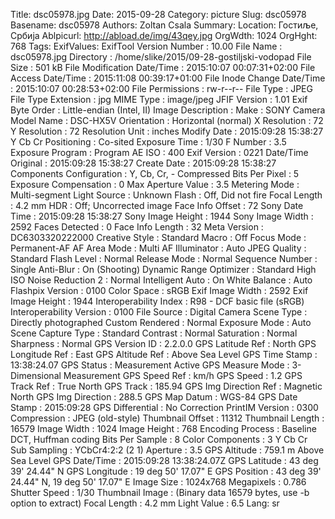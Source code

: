Title: dsc05978.jpg
Date: 2015-09-28
Category: picture
Slug: dsc05978
Basename: dsc05978
Authors: Zoltan Csala
Summary:
Location: Гостиље, Србија
Ablpicurl: http://abload.de/img/43qey.jpg
OrgWdth: 1024
OrgHght: 768
Tags:
ExifValues: ExifTool Version Number : 10.00
            File Name : dsc05978.jpg
            Directory : /home/slike/2015/09-28-gostiljski-vodopad
            File Size : 501 kB
            File Modification Date/Time : 2015:10:07 00:07:31+02:00
            File Access Date/Time : 2015:11:08 00:39:17+01:00
            File Inode Change Date/Time : 2015:10:07 00:28:53+02:00
            File Permissions : rw-r--r--
            File Type : JPEG
            File Type Extension : jpg
            MIME Type : image/jpeg
            JFIF Version : 1.01
            Exif Byte Order : Little-endian (Intel, II)
            Image Description :
            Make : SONY
            Camera Model Name : DSC-HX5V
            Orientation : Horizontal (normal)
            X Resolution : 72
            Y Resolution : 72
            Resolution Unit : inches
            Modify Date : 2015:09:28 15:38:27
            Y Cb Cr Positioning : Co-sited
            Exposure Time : 1/30
            F Number : 3.5
            Exposure Program : Program AE
            ISO : 400
            Exif Version : 0221
            Date/Time Original : 2015:09:28 15:38:27
            Create Date : 2015:09:28 15:38:27
            Components Configuration : Y, Cb, Cr, -
            Compressed Bits Per Pixel : 5
            Exposure Compensation : 0
            Max Aperture Value : 3.5
            Metering Mode : Multi-segment
            Light Source : Unknown
            Flash : Off, Did not fire
            Focal Length : 4.2 mm
            HDR : Off; Uncorrected image
            Face Info Offset : 72
            Sony Date Time : 2015:09:28 15:38:27
            Sony Image Height : 1944
            Sony Image Width : 2592
            Faces Detected : 0
            Face Info Length : 32
            Meta Version : DC6303320222000
            Creative Style : Standard
            Macro : Off
            Focus Mode : Permanent-AF
            AF Area Mode : Multi
            AF Illuminator : Auto
            JPEG Quality : Standard
            Flash Level : Normal
            Release Mode : Normal
            Sequence Number : Single
            Anti-Blur : On (Shooting)
            Dynamic Range Optimizer : Standard
            High ISO Noise Reduction 2 : Normal
            Intelligent Auto : On
            White Balance : Auto
            Flashpix Version : 0100
            Color Space : sRGB
            Exif Image Width : 2592
            Exif Image Height : 1944
            Interoperability Index : R98 - DCF basic file (sRGB)
            Interoperability Version : 0100
            File Source : Digital Camera
            Scene Type : Directly photographed
            Custom Rendered : Normal
            Exposure Mode : Auto
            Scene Capture Type : Standard
            Contrast : Normal
            Saturation : Normal
            Sharpness : Normal
            GPS Version ID : 2.2.0.0
            GPS Latitude Ref : North
            GPS Longitude Ref : East
            GPS Altitude Ref : Above Sea Level
            GPS Time Stamp : 13:38:24.07
            GPS Status : Measurement Active
            GPS Measure Mode : 3-Dimensional Measurement
            GPS Speed Ref : km/h
            GPS Speed : 1.2
            GPS Track Ref : True North
            GPS Track : 185.94
            GPS Img Direction Ref : Magnetic North
            GPS Img Direction : 288.5
            GPS Map Datum : WGS-84
            GPS Date Stamp : 2015:09:28
            GPS Differential : No Correction
            PrintIM Version : 0300
            Compression : JPEG (old-style)
            Thumbnail Offset : 11312
            Thumbnail Length : 16579
            Image Width : 1024
            Image Height : 768
            Encoding Process : Baseline DCT, Huffman coding
            Bits Per Sample : 8
            Color Components : 3
            Y Cb Cr Sub Sampling : YCbCr4:2:2 (2 1)
            Aperture : 3.5
            GPS Altitude : 759.1 m Above Sea Level
            GPS Date/Time : 2015:09:28 13:38:24.07Z
            GPS Latitude : 43 deg 39' 24.44" N
            GPS Longitude : 19 deg 50' 17.07" E
            GPS Position : 43 deg 39' 24.44" N, 19 deg 50' 17.07" E
            Image Size : 1024x768
            Megapixels : 0.786
            Shutter Speed : 1/30
            Thumbnail Image : (Binary data 16579 bytes, use -b option to extract)
            Focal Length : 4.2 mm
            Light Value : 6.5
Lang: sr

